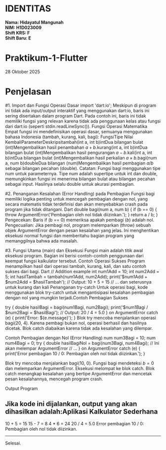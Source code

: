 # IDENTITAS

**Nama: Hidayatul Mangunah**  
**NIM: H1D023009**  
**Shift KRS: F**  
**Shift Baru: E**

# Praktikum-1-Flutter
28 Oktober 2025

# Penjelasan
#1. Import dan Fungsi Operasi Dasar
import 'dart:io';
Meskipun di program ini tidak ada input/output interaktif yang menggunakan dart:io, baris ini sering disertakan dalam program Dart. Pada contoh ini, baris ini tidak memiliki fungsi yang relevan karena tidak ada penggunaan kelas atau fungsi dari dart:io (seperti stdin.readLineSync()).
Fungsi Operasi Matematika
Empat fungsi ini mendefinisikan operasi dasar, semuanya menggunakan bahasa Indonesia (tambah, kurang, kali, bagi):
FungsiTipe Nilai KembaliParameterDeskripsitambah(int a, int b)intDua bilangan bulat (int)Mengembalikan hasil penambahan $a + b$.kurang(int a, int b)intDua bilangan bulat (int)Mengembalikan hasil pengurangan $a - b$.kali(int a, int b)intDua bilangan bulat (int)Mengembalikan hasil perkalian $a \times b$.bagi(num a, num b)doubleDua bilangan (num)Mengembalikan hasil pembagian $a / b$ sebagai bilangan pecahan (double).
Catatan: Fungsi bagi menggunakan tipe num untuk parameternya. Tipe num adalah supertipe untuk int dan double, memungkinkan fungsi ini menerima bilangan bulat atau bilangan pecahan sebagai input. Hasilnya selalu double untuk akurasi pembagian.

#2. Penanganan Kesalahan (Error Handling) pada Pembagian
Fungsi bagi memiliki logika penting untuk mencegah pembagian dengan nol, yang secara matematis tidak terdefinisi dan akan menyebabkan crash pada program jika tidak ditangani.
Dart
double bagi(num a, num b) {
  if (b == 0) {
    throw ArgumentError('Pembagian oleh nol tidak diizinkan.');
  }
  return a / b;
}
Pengecekan: Baris if (b == 0) memeriksa apakah pembagi ($b$) adalah nol. Pengecualian: Jika pembagi nol, program melemparkan (throw) sebuah objek ArgumentError dengan pesan kesalahan yang jelas. Ini menghentikan eksekusi normal fungsi dan memberitahu bagian program yang memanggilnya bahwa ada masalah.

#3. Fungsi Utama (main) dan Eksekusi
Fungsi main adalah titik awal eksekusi program. Bagian ini berisi contoh-contoh penggunaan dari keempat fungsi kalkulator tersebut.
Contoh Operasi Sukses
Program menampilkan hasil dari operasi tambah, kurang, kali, dan satu contoh sukses dari bagi.
Dart
// Addition example
int num1Add = 10;
int num2Add = 5;
int hasilTambah = tambah(num1Add, num2Add);
print('$num1Add + $num2Add = $hasilTambah'); // Output: 10 + 5 = 15
// ... dan seterusnya untuk kurang dan kali
Penanganan try-catch
Untuk operasi bagi, kode menggunakan blok try-catch untuk mengantisipasi kesalahan pembagian dengan nol yang mungkin terjadi.Contoh Pembagian Sukses

try {
  double hasilBagi = bagi(num1Bagi, num2Bagi);
  print('$num1Bagi / $num2Bagi = $hasilBagi'); // Output: 20 / 4 = 5.0
} on ArgumentError catch (e) {
  print('Error: ${e.message}');
}
Blok try mencoba menjalankan operasi bagi(20, 4). Karena pembagi bukan nol, operasi berhasil dan hasilnya dicetak.
Blok catch diabaikan karena tidak ada kesalahan yang dilempar.

Contoh Pembagian dengan Nol (Error Handling)
num num3Bagi = 10;
num num4Bagi = 0;
try {
  double hasilBagiNol = bagi(num3Bagi, num4Bagi); // Ini akan melempar ArgumentError
  // ...
} on ArgumentError catch (e) {
  print('Error pembagian 10 / 0: Pembagian oleh nol tidak diizinkan.');
}

Blok try mencoba menjalankan bagi(10, 0).
Fungsi bagi mendeteksi $b=0$ dan melemparkan ArgumentError.
Eksekusi melompat ke blok catch.
Blok catch menangkap kesalahan yang bertipe ArgumentError dan mencetak pesan kesalahannya, mencegah program crash.

Output Program

Jika kode ini dijalankan, output yang akan dihasilkan adalah:Aplikasi Kalkulator Sederhana
-----------------------------
10 + 5 = 15
15 - 7 = 8
4 * 6 = 24
20 / 4 = 5.0
Error pembagian 10 / 0: Pembagian oleh nol tidak diizinkan.

-----------------------------
Selesai.
